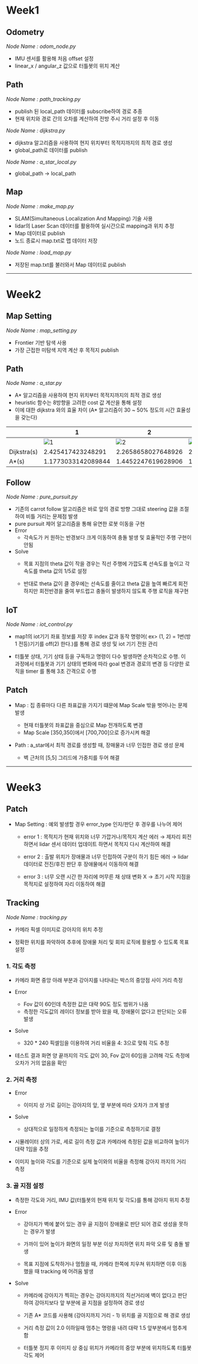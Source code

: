 # Week1

## Odometry

_Node Name : odom_node.py_

- IMU 센서를 활용해 처음 offset 설정
- linear_x / angular_z 값으로 터틀봇의 위치 계산

## Path

_Node Name : path_tracking.py_

- publish 된 local_path 데이터를 subscribe하여 경로 추종
- 현재 위치와 경로 간의 오차를 계산하여 전방 주시 거리 설정 후 이동

_Node Name : dijkstra.py_

- dijkstra 알고리즘을 사용하여 현지 위치부터 목적지까지의 최적 경로 생성
- global_path로 데이터를 publish

_Node Name : a_star_local.py_

- global_path &rarr; local_path

## Map

_Node Name : make_map.py_

- SLAM(Simultaneous Localization And Mapping) 기술 사용
- lidar의 Laser Scan 데이터를 활용하여 실시간으로 mapping과 위치 추정
- Map 데이터로 publish
- 노드 종료시 map.txt로 맵 데이터 저장

_Node Name : load_map.py_

- 저장된 map.txt를 불러와서 Map 데이터로 publish

---

# Week2

## Map Setting

_Node Name : map_setting.py_

- Frontier 기반 탐색 사용
- 가장 근접한 미탐색 지역 계산 후 목적지 publish

## Path

_Node Name : a_star.py_

- A\* 알고리즘을 사용하여 현지 위치부터 목적지까지의 최적 경로 생성
- heuristic 함수는 8방향을 고려한 cost 값 계산을 통해 설정
- 이에 대한 dijkstra 와의 효율 차이 (A* 알고리즘이 30 ~ 50% 정도의 시간 효율성을 갖는다)

|            |        1         |        2         |        3         |        4         |         5        |         6        |
|------------|------------------|------------------|------------------|------------------|------------------|------------------|
|            |![1](https://lab.ssafy.com/s10-mobility-smarthome-sub2/S10P22A209/-/raw/da7d64e7641677ca47469144c8be156eeb19bedf/catkin_ws/src/test_209/test_209/image/image.png)|![2](https://lab.ssafy.com/s10-mobility-smarthome-sub2/S10P22A209/-/raw/da7d64e7641677ca47469144c8be156eeb19bedf/catkin_ws/src/test_209/test_209/image/image-2.png)|![3](https://lab.ssafy.com/s10-mobility-smarthome-sub2/S10P22A209/-/raw/da7d64e7641677ca47469144c8be156eeb19bedf/catkin_ws/src/test_209/test_209/image/image-4.png)|![4](https://lab.ssafy.com/s10-mobility-smarthome-sub2/S10P22A209/-/raw/da7d64e7641677ca47469144c8be156eeb19bedf/catkin_ws/src/test_209/test_209/image/image-6.png)|![5](https://lab.ssafy.com/s10-mobility-smarthome-sub2/S10P22A209/-/raw/da7d64e7641677ca47469144c8be156eeb19bedf/catkin_ws/src/test_209/test_209/image/image-8.png)|![6](https://lab.ssafy.com/s10-mobility-smarthome-sub2/S10P22A209/-/raw/da7d64e7641677ca47469144c8be156eeb19bedf/catkin_ws/src/test_209/test_209/image/image-10.png)|
| Dijkstra(s)   |2.425417423248291 |2.2658658027648926|2.507333755493164 |2.205069065093994 |2.4135243892669678|2.5657551288604736|
| A*(s)         |1.1773033142089844|1.4452247619628906|1.6590280532836914|1.3965215682983398|1.715087652206421 |1.5892083644866943|



## Follow

_Node Name : pure_pursuit.py_

- 기존의 carrot follow 알고리즘은 바로 앞의 경로 방향 그대로 steering 값을 조절하여 비틀 거리는 문제점 발생
- pure pursuit 제어 알고리즘을 통해 유연한 로봇 이동을 구현
- Error
  - 각속도가 커 원하는 반경보다 크게 이동하여 충돌 발생 및 효율적인 주행 구현이 안됨
- Solve
  - 목표 지점의 theta 값이 작을 경우는 직선 주행에 가깝도록 선속도를 높이고 각속도를 theta 값의 1/5로 설정

  - 반대로 theta 값이 클 경우에는 선속도를 줄이고 theta 값을 높여 빠르게 회전하지만 회전반경을 줄여 부드럽고 충돌이 발생하지 않도록 주행 로직을 재구현

## IoT

_Node Name : iot_control.py_

- map1의 iot기기 좌표 정보를 저장 후 index 값과 동작 명령어( ex> (1, 2) = 1번(방1 전등)기기를 off(2) 한다.)를 통해 경로 생성 및 iot 기기 전원 관리

- 터틀봇 상태, 기기 상태 등을 구독하고 명령이 다수 발생하면 순차적으로 수행. 이 과정에서 터틀봇과 기기 상태의 변화에 따라 goal 변경과 경로의 변경 등 다양한 로직을 timer 를 통해 3초 간격으로 수행

## Patch

- Map : 집 종류마다 다른 좌표값을 가지기 떄문에 Map Scale 밖을 벗어나는 문제 발생

  - 현재 터틀봇의 좌표값을 중심으로 Map 전개하도록 변경
  - Map Scale [350,350]에서 [700,700]으로 증가시켜 해결

- Path : a_star에서 최적 경로를 생성할 때, 장매물과 너무 인접한 경로 생성 문제

  - 벽 근처의 [5,5] 그리드에 가중치를 두어 해결

---

# Week3

## Patch

- Map Setting : 예외 발생할 경우 error_type 인지/판단 후 경우를 나누어 제어

  - error 1 : 목적지가 현재 위치와 너무 가깝거나/목적지 계산 에러
    &rarr; 제자리 회전 하면서 lidar 센서 데이터 업데이트 하면서 목적지 다시 계산하여 해결

  - error 2 : 출발 위치가 장애물과 너무 인접하여 구분이 하기 힘든 에러
    &rarr; lidar 데이터로 전진/후진 판단 후 장애물에서 이동하여 해결

  - error 3 : 너무 오랜 시간 한 자리에 머무른 채 상태 변화 X
    &rarr; 초기 시작 지점을 목적지로 설정하여 자리 이동하여 해결

## Tracking
_Node Name : tracking.py_
- 카메라 픽셀 이미지로 강아지의 위치 추정

- 정확한 위치를 파악하여 추후에 장애물 처리 및 회피 로직에 활용할 수 있도록 목표 설정
### 1. 각도 측정
  - 카메라 화면 중앙 아래 부분과 강아지를 나타내는 박스의 중앙점 사이 거리 측정
  - Error
    - Fov 값이 60인데 측정한 값은 대략 90도 정도 범위가 나옴
    - 측정한 각도값의 레이더 정보를 받아 왔을 때, 장애물이 없다고 판단되는 오류 발생
  - Solve
    - 320 * 240 픽셀임을 이용하여 거리 비율을 4: 3으로 맞춰 각도 추정

  - 테스트 결과 화면 양 끝까지의 각도 값이 30, Fov 값이 60임을 고려해 각도 측정에 오차가 거의 없음을 확인

### 2. 거리 측정
  - Error
    - 이미지 상 가로 길이는 강아지의 앞, 옆 부분에 따라 오차가 크게 발생
  - Solve
    - 상대적으로 일정하게 측정되는 높이를 기준으로 측정하기로 결정

  - 시뮬레이터 상의 가로, 세로 길이 측정 값과 카메라에 측정된 값을 비교하여 높이가 대략 1임을 추정

  - 이미지 높이와 각도를 기준으로 실제 높이와의 비율을 측정해 강아지 까지의 거리 측정
  
### 3. 골 지점 설정

- 측정한 각도와 거리, IMU 값(터틀봇의 현재 위치 및 각도)를 통해 강아지 위치 추정

- Error
  
  - 강아지가 벽에 붙어 있는 경우 골 지점이 장애물로 판단 되어 경로 생성을 못하는 경우가 발생
  
  - 가까이 있어 높이가 화면의 일정 부분 이상 차지하면 위치 파악 오류 및 충돌 발생

  - 목표 지점에 도착하거나 멈췄을 때, 카메라 한쪽에 치우쳐 위치하면 이후 이동 했을 때 tracking 에 어려움 발생

- Solve

  - 카메라에 강아지가 찍히는 경우는 강아지까지의 직선거리에 벽이 없다고 판단하여 강아지보다 앞 부분에 골 지점을 설정하여 경로 생성

  - 기존 A* 코드를 사용해 (강아지까지 거리 - 1) 위치를 골 지점으로 해 경로 생성

  - 거리 측정 값이 2.0 이하일때 멈추는 명령을 내려 대략 1.5 앞부분에서 멈추게 함

  - 터틀봇 정지 후 이미지 상 중심 위치가 카메라의 중앙 부분에 위치하도록 터틀봇 각도 제어
  


